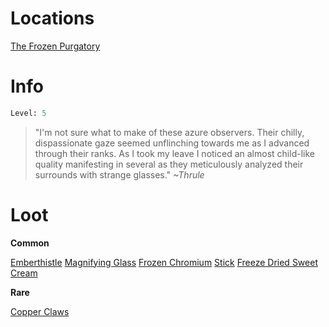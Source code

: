 <!-- TITLE: a frosted watcher -->
# Locations
[The Frozen Purgatory](purgatory)

# Info

```perl
Level: 5
```
> "I'm not sure what to make of these azure observers.  Their chilly, dispassionate gaze seemed unflinching towards me as I advanced through their ranks.  As I took my leave I noticed an almost child-like quality manifesting in several as they meticulously analyzed their surrounds with strange glasses."
> *~Thrule*

# Loot

**Common**

[Emberthistle](emberthistle)
[Magnifying Glass](magnifying-glass)
[Frozen Chromium](frozen-chromium)
[Stick](stick)
[Freeze Dried Sweet Cream](freeze-dried-sweet-cream)


**Rare**

[Copper Claws](copper-claws)